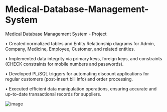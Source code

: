 # Medical-Database-Management-System
Medical Database Management System - Project


•	Created normalized tables and Entity Relationship diagrams for Admin, Company, Medicine, Employee, Customer, and related entities.

•	Implemented data integrity via primary keys, foreign keys, and constraints (CHECK constraints for mobile numbers and passwords).

•	Developed PL/SQL triggers for automating discount applications for regular customers (post-insert bill info) and order processing.

•	Executed efficient data manipulation operations, ensuring accurate and up-to-date transactional records for suppliers.

![image](https://github.com/Nihar-Patel-371/Medical-Database-Management-System/assets/76566519/14f1cfe6-d789-49f2-b0ca-7737c5cfe450)
